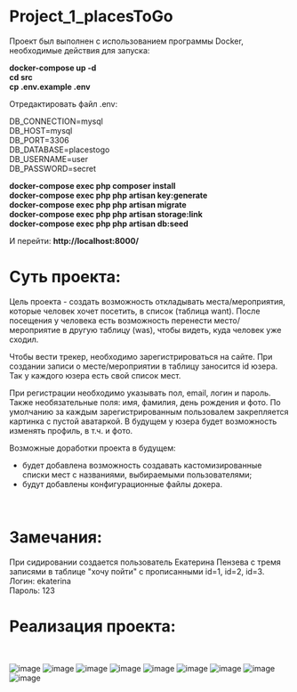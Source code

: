 # Project_1_placesToGo
<p>Проект был выполнен с использованием программы Docker, необходимые действия для запуска:</p>

<b>docker-compose up -d</b><br>
<b>cd src</b><br>
<b>cp .env.example .env</b><br>

<p>Отредактировать файл .env:</p>

DB_CONNECTION=mysql<br>
DB_HOST=mysql<br>
DB_PORT=3306<br>
DB_DATABASE=placestogo<br>
DB_USERNAME=user<br>
DB_PASSWORD=secret<br>

<b>docker-compose exec php composer install</b><br>
<b>docker-compose exec php php artisan key:generate</b><br>
<b>docker-compose exec php php artisan migrate</b><br>
<b>docker-compose exec php php artisan storage:link</b><br>
<b>docker-compose exec php php artisan db:seed</b><br>

И перейти: <b>http://localhost:8000/</b>

<h1>Суть проекта:</h1>

<p>Цель проекта - создать возможность откладывать места/мероприятия, которые человек хочет посетить, в список (таблица want). После посещения у человека есть возможность перенести место/мероприятие в другую таблицу (was), чтобы видеть, куда человек уже сходил.</p>
<p>Чтобы вести трекер, необходимо зарегистрироваться на сайте. При создании записи о месте/мероприятии в таблицу заносится id юзера. Так у каждого юзера есть свой список мест.</p>
<p>При регистрации необходимо указывать пол, email, логин и пароль. Также необязательные поля: имя, фамилия, день рождения и фото. По умолчанию за каждым зарегистрированным пользовалем закрепляется картинка с пустой аватаркой. В будущем у юзера будет возможность изменять профиль, в т.ч. и фото.</p>
<p>Возможные доработки проекта в будущем: 
<ul>
<li>будет добавлена возможность создавать кастомизированные списки мест с названиями, выбираемыми пользователями;</li>
<li>будут добавлены конфигурационные файлы докера.</li>
</ul>

<br>

<h1>Замечания:</h1>
<p>
  При сидировании создается пользователь Екатерина Пензева с тремя записями в таблице "хочу пойти" с прописанными id=1, id=2, id=3.
  <br>
  Логин: ekaterina
  <br>
  Пароль: 123
</p>


<h1>Реализация проекта:</h1>

<br>

![image](https://user-images.githubusercontent.com/112812361/220431467-e1d63b01-081f-4cbf-9315-a3f195685c26.png)
![image](https://user-images.githubusercontent.com/112812361/220431502-bd56472a-216f-492a-b016-71cb3d5def3e.png)
![image](https://user-images.githubusercontent.com/112812361/220431525-60f8d24f-e03a-43d0-89ba-26d1bfb1790d.png)
![image](https://user-images.githubusercontent.com/112812361/220431543-e4972f4c-1cc7-448c-ab28-6ebae5a9bd59.png)
![image](https://user-images.githubusercontent.com/112812361/220431552-dbc4a14c-4443-46c1-b585-29a825448c53.png)
![image](https://user-images.githubusercontent.com/112812361/220431570-512dec2c-0fb3-489e-9569-144af0bddd00.png)
![image](https://user-images.githubusercontent.com/112812361/220431584-541976c2-2ae0-4a47-8a96-cd98fb7a73b8.png)
![image](https://user-images.githubusercontent.com/112812361/220431633-f07e423f-fde8-4755-b1cc-391b8db729b0.png)
![image](https://user-images.githubusercontent.com/112812361/220431653-dfce31cb-3895-4291-9f3f-1b4ffdeabc55.png)





